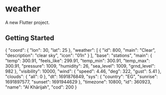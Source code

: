 # weather

A new Flutter project.

## Getting Started

{
"coord": {
"lon": 30,
"lat": 25
},
"weather": [
{
"id": 800,
"main": "Clear",
"description": "clear sky",
"icon": "01n"
}
],
"base": "stations",
"main": {
"temp": 300.91,
"feels_like": 299.91,
"temp_min": 300.91,
"temp_max": 300.91,
"pressure": 1009,
"humidity": 26,
"sea_level": 1009,
"grnd_level": 982
},
"visibility": 10000,
"wind": {
"speed": 4.46,
"deg": 322,
"gust": 5.41
},
"clouds": {
"all": 0
},
"dt": 1691876849,
"sys": {
"country": "EG",
"sunrise": 1691897577,
"sunset": 1691944629
},
"timezone": 10800,
"id": 360923,
"name": "Al Khārijah",
"cod": 200
}
